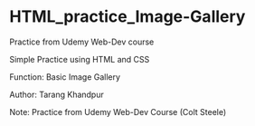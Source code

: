 # HTML_practice_Image-Gallery
Practice from Udemy Web-Dev course

Simple Practice using HTML and CSS

Function: Basic Image Gallery

Author: Tarang Khandpur

Note: Practice from Udemy Web-Dev Course (Colt Steele)
